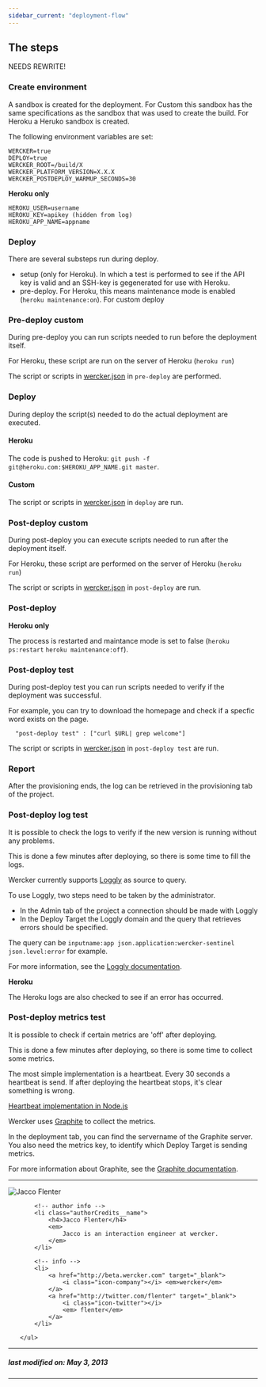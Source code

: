 ```yaml
---
sidebar_current: "deployment-flow"
---
```


## The steps

<!-- <ol class="steps steps--four">
    <li><span>1</span><a href="#create_environment">Create environment</a></li>
    <li><span>2</span><a href="#deploy">Deploy</a></li>
    <li><span>3</span><a href="#report">Report</a></li>
    <li><span>4</span><a href="#post_deploy">Post deploy</a></li>
</ol>
 -->

NEEDS REWRITE!

### <a id="create_environment"></a>Create environment

A sandbox is created for the deployment. For Custom this sandbox has the same specifications as the sandbox that was used to create the build. For Heroku a Heruko sandbox is created.

The following environment variables are set:

```
WERCKER=true
DEPLOY=true
WERCKER_ROOT=/build/X
WERCKER_PLATFORM_VERSION=X.X.X
WERCKER_POSTDEPLOY_WARMUP_SECONDS=30
```

**Heroku only**

```
HEROKU_USER=username
HEROKU_KEY=apikey (hidden from log)
HEROKU_APP_NAME=appname
```


### <a id="deploy"></a>Deploy

There are several substeps run during deploy.
* setup (only for Heroku). In which a test is performed to see if the API key is valid and an SSH-key is gegenerated for use with Heroku.
* pre-deploy. For Heroku, this means maintenance mode is enabled (`heroku maintenance:on`). For custom deploy


### <a id="predeploy_custom"></a>Pre-deploy custom

During pre-deploy you can run scripts needed to run before the deployment itself.

For Heroku, these script are run on the server of Heroku (`heroku run`)

The script or scripts in [wercker.json](/articles/werckerjson/intro.html) in `pre-deploy` are performed.

### <a id="deploy"></a>Deploy

During deploy the script(s) needed to do the actual deployment are executed.

#### <a id="heroku"></a>Heroku

The code is pushed to Heroku: `git push -f git@heroku.com:$HEROKU_APP_NAME.git master`.

#### <a id="custom"></a>Custom

The script or scripts in [wercker.json](/articles/werckerjson/intro.html) in `deploy` are run.

### <a id="postdeploy_custom"></a>Post-deploy custom

During post-deploy you can execute scripts needed to run after the deployment itself.

For Heroku, these script are performed on the server of Heroku (`heroku run`)

The script or scripts in [wercker.json](/articles/werckerjson/intro.html) in `post-deploy` are run.


### <a id="postdeploy"></a>Post-deploy

**Heroku only**

The process is restarted and maintance mode is set to false (`heroku ps:restart` `heroku maintenance:off`).

### <a id="postdeploy_test"></a>Post-deploy test

During post-deploy test you can run scripts needed to verify if the deployment was successful.

For example, you can try to download the homepage and check if a specfic word exists on the page.

```
  "post-deploy test" : ["curl $URL| grep welcome"]
```


The script or scripts in [wercker.json](/articles/werckerjson/intro.html) in `post-deploy test` are run.

### Report

After the provisioning ends, the log can be retrieved in the provisioning tab of the project.


### <a id="postdeploy_log_test"></a>Post-deploy log test

It is possible to check the logs to verify if the new version is running without any problems.

This is done a few minutes after deploying, so there is some time to fill the logs.

Wercker currently supports <a href="http://loggly.com/" target="_blank">Loggly</a> as source to query.

To use Loggly, two steps need to be taken by the administrator.

* In the Admin tab of the project a connection should be made with Loggly
* In the Deploy Target the Loggly domain and the query that retrieves errors should be specified.

The query can be `inputname:app json.application:wercker-sentinel json.level:error` for example.

For more information, see the <a href="http://www.loggly.com/support/using-data/search-basics/" target="_blank">Loggly documentation</a>.

**Heroku**

The Heroku logs are also checked to see if an error has occurred.



### <a id="postdeploy_metrics_test"></a>Post-deploy metrics test

It is possible to check if certain metrics are 'off' after deploying.

This is done a few minutes after deploying, so there is some time to collect some metrics.

The most simple implementation is a heartbeat. Every 30 seconds a heartbeat is send.
If after deploying the heartbeat stops, it's clear something is wrong.

[Heartbeat implementation in Node.js](graphite-hearbeat-nodejs)

Wercker uses <a href="http://graphite.wikidot.com//" target="_blank">Graphite</a> to collect the metrics.

In the deployment tab, you can find the servername of the Graphite server. You also need the metrics key, to identify which Deploy Target is sending metrics.

For more information about Graphite, see the <a href="http://graphite.readthedocs.org/" target="_blank">Graphite documentation</a>.

-------

<div class="authorCredits">
    <span class="profile-picture">
        <img src="https://secure.gravatar.com/avatar/7d9ef3d3f6911e6e4f9c51f6d99c48f8?d=identicon&s=192" alt="Jacco Flenter"/>
    </span>
    <ul class="authorCredits">

        <!-- author info -->
        <li class="authorCredits__name">
            <h4>Jacco Flenter</h4>
            <em>
                Jacco is an interaction engineer at wercker.
            </em>
        </li>

        <!-- info -->
        <li>
            <a href="http://beta.wercker.com" target="_blank">
                <i class="icon-company"></i> <em>wercker</em>
            </a>
            <a href="http://twitter.com/flenter" target="_blank">
                <i class="icon-twitter"></i>
                <em> flenter</em>
            </a>
        </li>

    </ul>
</div>

-------
##### last modified on: May 3, 2013
-------
